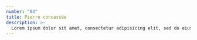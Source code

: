 ```yaml
---
number: "04"
title: Pierre concassée
description: >-
  Lorem ipsum dolor sit amet, consectetur adipisicing elit, sed do eiusmod tempor incididunt ut labore et dolore magna aliqua.
---
```

